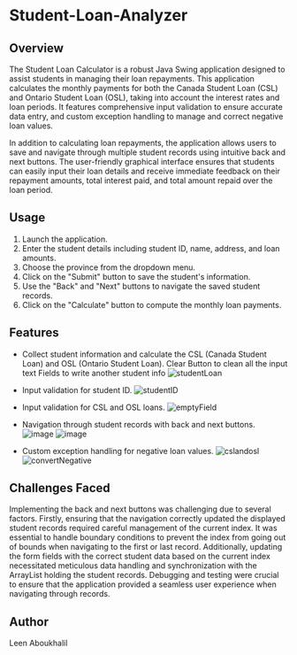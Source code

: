 ﻿# Student-Loan-Analyzer

## Overview
The Student Loan Calculator is a robust Java Swing application designed to assist students in managing their loan repayments. This application calculates the monthly payments for both the Canada Student Loan (CSL) and Ontario Student Loan (OSL), taking into account the interest rates and loan periods. It features comprehensive input validation to ensure accurate data entry, and custom exception handling to manage and correct negative loan values.

In addition to calculating loan repayments, the application allows users to save and navigate through multiple student records using intuitive back and next buttons. The user-friendly graphical interface ensures that students can easily input their loan details and receive immediate feedback on their repayment amounts, total interest paid, and total amount repaid over the loan period.

## Usage

1. Launch the application.
2. Enter the student details including student ID, name, address, and loan amounts.
3. Choose the province from the dropdown menu.
4. Click on the "Submit" button to save the student's information.
5. Use the "Back" and "Next" buttons to navigate the saved student records.
6. Click on the "Calculate" button to compute the monthly loan payments.

   
## Features

- Collect student information and calculate the CSL (Canada Student Loan) and OSL (Ontario Student Loan). Clear Button to clean all the input text Fields to write another student info 
![studentLoan](https://github.com/user-attachments/assets/ceae27d0-f5b6-4348-bdcc-e179e114ac92)

- Input validation for student ID.
![studentID](https://github.com/user-attachments/assets/bff0fc16-8de7-4142-8b9f-30a4446a3973)

- Input validation for CSL and OSL loans.
![emptyField](https://github.com/user-attachments/assets/fbac9613-0437-4ef2-9278-d53be806593e)

- Navigation through student records with back and next buttons.
![image](https://github.com/user-attachments/assets/aa02661a-b2a3-4349-a96a-434f64e8b19a)
![image](https://github.com/user-attachments/assets/65c92fb6-c029-47a1-8bcb-eb24f6942646)

- Custom exception handling for negative loan values.
![cslandosl](https://github.com/user-attachments/assets/51bb74de-14d3-4d1b-b54f-7ada4417bd97)
![convertNegative](https://github.com/user-attachments/assets/c76e2572-51d9-4522-baa8-deb009ac3e00)

## Challenges Faced
Implementing the back and next buttons was challenging due to several factors. Firstly, ensuring that the navigation correctly updated the displayed student records required careful management of the current index. It was essential to handle boundary conditions to prevent the index from going out of bounds when navigating to the first or last record. Additionally, updating the form fields with the correct student data based on the current index necessitated meticulous data handling and synchronization with the ArrayList holding the student records. Debugging and testing were crucial to ensure that the application provided a seamless user experience when navigating through records.

## Author
Leen Aboukhalil 
